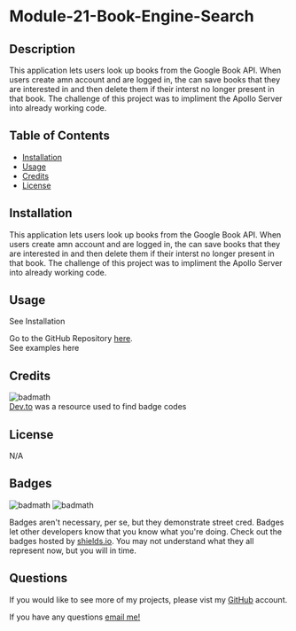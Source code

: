 # Module-21-Book-Engine-Search

## Description
This application lets users look up books from the Google Book API. When users create amn account and are logged in, the can save books that they are interested in and then delete them if their interst no longer present in that book. The challenge of this project was to impliment the Apollo Server into already working code.


## Table of Contents

- [Installation](#installation)
- [Usage](#usage)
- [Credits](#credits)
- [License](#license)

## Installation
This application lets users look up books from the Google Book API. When users create amn account and are logged in, the can save books that they are interested in and then delete them if their interst no longer present in that book. The challenge of this project was to impliment the Apollo Server into already working code.

## Usage
See Installation

Go to the GitHub Repository <a href="https://github.com/CRado7/SVG-Logo-Maker">here</a>.
<br>
See examples here
## Credits
![badmath](https://img.shields.io/badge/dev.to-0A0A0A?style=for-the-badge&logo=devdotto&logoColor=white)
<br>
<a href="https://dev.to/envoy_/150-badges-for-github-pnk">Dev.to</a> was a resource used to find badge codes



## License

N/A

## Badges

![badmath](https://img.shields.io/badge/Node.js-43853D?style=for-the-badge&logo=node.js&logoColor=white)
![badmath](https://img.shields.io/badge/JavaScript-323330?style=for-the-badge&logo=javascript&logoColor=F7DF1E)

Badges aren't necessary, per se, but they demonstrate street cred. Badges let other developers know that you know what you're doing. Check out the badges hosted by [shields.io](https://shields.io/). You may not understand what they all represent now, but you will in time.

## Questions

If you would like to see more of my projects, please vist my <a href="https://github.com/crado7">GitHub</a> account.

If you have any questions <a href="mailto:christopher.ferraro34@gmail.com">email me!</a>